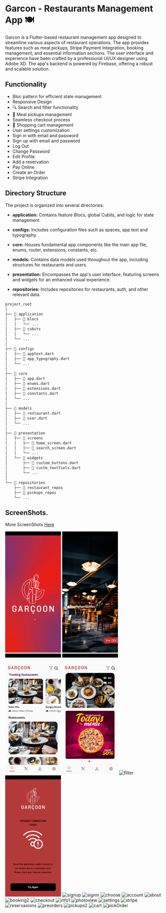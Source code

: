 # Garcon - Restaurants Management App 🍽
Garcon is a Flutter-based restaurant management app designed to streamline various aspects of restaurant operations. The app provides features such as meal pickups, Stripe Payment Integration, booking management, and essential information sections. The user interface and experience have been crafted by a professional UI/UX designer using Adobe XD. The app's backend is powered by Firebase, offering a robust and scalable solution.

## Functionality
- Bloc pattern for efficient state management
- Responsive Design
- 🔍 Search and filter functionality
- 🧆 Meal pickups management
- Seamless checkout process
- 🛒 Shopping cart management
- User settings customization
- Sign in with email and password
- Sign up with email and password
- Log Out
- Change Password
- Edit Profile
- Add a reservation
- Pay Online 
- Create an Order
- Stripe Integration


## Directory Structure

The project is organized into several directories:

- **application:** Contains feature Blocs, global Cubits, and logic for state management.
  
- **configs:** Includes configuration files such as spaces, app text and typography.

- **core:** Houses fundamental app components like the main app file, enums, router, extensions, constants, etc.
  
- **models:** Contains data models used throughout the app, including structures for restaurants and users.
  
- **presentation:** Encompasses the app's user interface, featuring screens and widgets for an enhanced visual experience.
  
- **repositories:** Includes repositories for restaurants, auth, and other relevant data.


```
project_root
│
├── 📁 application
│   ├── 📁 blocs
│   │   └── ...
│   ├── 📁 cubits
│   │   └── ...
│   └── ...
│
├── 📁 configs
│   ├── 📄 apptext.dart
│   ├── 📄 app_typography.dart
│   └── ...
│
├── 📁 core
│   ├── 📄 app.dart
│   ├── 📄 enums.dart
│   ├── 📄 extensions.dart
│   ├── 📄 constants.dart
│   └── ...
│
├── 📁 models
│   ├── 📄 restaurant.dart
│   ├── 📄 user.dart
│   └── ...
│
├── 📁 presentation
│   ├── 📁 screens
│   │   ├── 📄 home_screen.dart
│   │   ├── 📄 search_screen.dart
│   │   └── ...
│   └── 📁 widgets
│       ├── 📄 custom_buttons.dart
│       ├── 📄 custm_textfiels.dart
│       └── ...      
│
└── 📁 repositories
    ├── 📁 restaurant_repos
    ├── 📁 pickups_repos
    └── ...
```
## ScreenShots.

More ScreenShots [Here](https://github.com/mo7amedaliEbaid/garcon/blob/6d3d4b77f8af52adc75265375c3e40f251a382c0/screenshots)


<p float="left">
  <img src="https://github.com/mo7amedaliEbaid/garcon/blob/80d3e467d2f5470368ccb4ee2cc672745e0eeeb2/screenshots/splash.jpg" width="180" alt="splash"/>
  <img src="https://github.com/mo7amedaliEbaid/garcon/blob/80d3e467d2f5470368ccb4ee2cc672745e0eeeb2/screenshots/ad.jpg" width="180" alt="ad"/>
  <img src="https://github.com/mo7amedaliEbaid/garcon/blob/80d3e467d2f5470368ccb4ee2cc672745e0eeeb2/screenshots/home.jpg" width="180" alt="home"/>
  <img src="https://github.com/mo7amedaliEbaid/garcon/blob/80d3e467d2f5470368ccb4ee2cc672745e0eeeb2/screenshots/home1.jpg" width="180" alt="home1"/>
  <img src="https://github.com/mo7amedaliEbaid/garcon/blob/92478c8c88e12aab2aa1ed2ab41027e6af89aaec/screenshots/filterSheet.jpg" width="180" alt="filter"/>
  <img src="https://github.com/mo7amedaliEbaid/garcon/blob/80d3e467d2f5470368ccb4ee2cc672745e0eeeb2/screenshots/noconnect.jpg" width="180" alt="noConnect"/>

  <img src="https://github.com/mo7amedaliEbaid/garcon/blob/92478c8c88e12aab2aa1ed2ab41027e6af89aaec/screenshots/signupCom.jpg" width="180" alt="signup"/>
  <img src="https://github.com/mo7amedaliEbaid/garcon/blob/fb4c182390e3f4306257c1d11c5b449c0fa718ea/screenshots/signin.jpg" width="180" alt="signin"/>
  <img src="https://github.com/mo7amedaliEbaid/garcon/blob/92478c8c88e12aab2aa1ed2ab41027e6af89aaec/screenshots/choose.jpg" width="180" alt="choose"/>
  <img src="https://github.com/mo7amedaliEbaid/garcon/blob/92478c8c88e12aab2aa1ed2ab41027e6af89aaec/screenshots/account.jpg" width="180" alt="account"/>
  <img src="https://github.com/mo7amedaliEbaid/garcon/blob/9ef8c0432fb561a88bb49289e4bd6e6102e91c32/screenshots/about.jpg" width="180" alt="about"/>
  <img src="https://github.com/mo7amedaliEbaid/garcon/blob/9ef8c0432fb561a88bb49289e4bd6e6102e91c32/screenshots/booking2.jpg" width="180" alt="booking2"/>
  <img src="https://github.com/mo7amedaliEbaid/garcon/blob/9ef8c0432fb561a88bb49289e4bd6e6102e91c32/screenshots/checkout.jpg" width="180" alt="checkout"/>
  <img src="https://github.com/mo7amedaliEbaid/garcon/blob/9ef8c0432fb561a88bb49289e4bd6e6102e91c32/screenshots/info1.jpg" width="180" alt="info1"/>
  <img src="https://github.com/mo7amedaliEbaid/garcon/blob/9ef8c0432fb561a88bb49289e4bd6e6102e91c32/screenshots/photoview.jpg" width="180" alt="photoview"/>
  <img src="https://github.com/mo7amedaliEbaid/garcon/blob/9ef8c0432fb561a88bb49289e4bd6e6102e91c32/screenshots/settings.jpg" width="180" alt="settings"/>
  <img src="https://github.com/mo7amedaliEbaid/garcon/blob/7ddc400f8507ffd78a4c48b2a63a1dca12b7be52/screenshots/stripe.jpg" width="180" alt="stripe"/>
  <img src="https://github.com/mo7amedaliEbaid/garcon/blob/1b4bdbd9767eb21b90a4830b90146afa756fe6d8/screenshots/reservasions.jpg" width="180" alt="reservasions"/>
  <img src="https://github.com/mo7amedaliEbaid/garcon/blob/1b4bdbd9767eb21b90a4830b90146afa756fe6d8/screenshots/preorders.jpg" width="180" alt="preorders"/>
  <img src="https://github.com/mo7amedaliEbaid/garcon/blob/1b4bdbd9767eb21b90a4830b90146afa756fe6d8/screenshots/pickup2.jpg" width="180" alt="pickups2"/>
  <img src="https://github.com/mo7amedaliEbaid/garcon/blob/1b4bdbd9767eb21b90a4830b90146afa756fe6d8/screenshots/cart.jpg" width="180" alt="cart"/>
  <img src="https://github.com/mo7amedaliEbaid/garcon/blob/1b4bdbd9767eb21b90a4830b90146afa756fe6d8/screenshots/pickup_order_checkout.jpg" width="180" alt="pickOrder"/>
</p>
